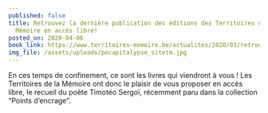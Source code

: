 ```yaml
---
published: false
title: Retrouvez la dernière publication des éditions des Territoires de la
  Mémoire en accès libre!
posted_on: 2020-04-06
book_link: https://www.territoires-memoire.be/actualites/2020/03/retrouvez-la-derniere-publication-des-editions-des-territoires-de-la-memoire-en-acces-libre/
img_file: /assets/uploads/pocapitalypse_sitetm.jpg
---
```

En ces temps de confinement, ce sont les livres qui viendront à vous ! Les Territoires de la Mémoire ont donc le plaisir de vous proposer en accès libre, le recueil du poète Timotéo Sergoï, récemment paru dans la collection “Points d’encrage”.